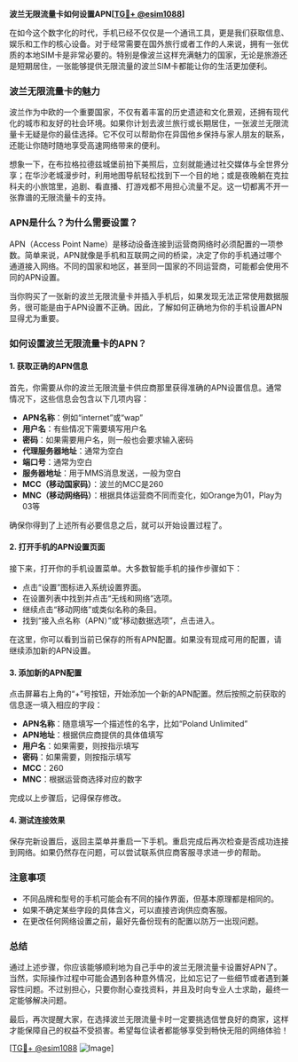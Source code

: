 **波兰无限流量卡如何设置APN[[TG💪+ @esim1088](https://t.me/s/esim1088)]**

在如今这个数字化的时代，手机已经不仅仅是一个通讯工具，更是我们获取信息、娱乐和工作的核心设备。对于经常需要在国外旅行或者工作的人来说，拥有一张优质的本地SIM卡是非常必要的。特别是像波兰这样充满魅力的国家，无论是旅游还是短期居住，一张能够提供无限流量的波兰SIM卡都能让你的生活更加便利。

### 波兰无限流量卡的魅力

波兰作为中欧的一个重要国家，不仅有着丰富的历史遗迹和文化景观，还拥有现代化的城市和友好的社会环境。如果你计划去波兰旅行或长期居住，一张波兰无限流量卡无疑是你的最佳选择。它不仅可以帮助你在异国他乡保持与家人朋友的联系，还能让你随时随地享受高速网络带来的便利。

想象一下，在布拉格拉德兹城堡前拍下美照后，立刻就能通过社交媒体与全世界分享；在华沙老城漫步时，利用地图导航轻松找到下一个目的地；或是夜晚躺在克拉科夫的小旅馆里，追剧、看直播、打游戏都不用担心流量不足。这一切都离不开一张靠谱的无限流量卡的支持。

### APN是什么？为什么需要设置？

APN（Access Point Name）是移动设备连接到运营商网络时必须配置的一项参数。简单来说，APN就像是手机和互联网之间的桥梁，决定了你的手机通过哪个通道接入网络。不同的国家和地区，甚至同一国家的不同运营商，可能都会使用不同的APN设置。

当你购买了一张新的波兰无限流量卡并插入手机后，如果发现无法正常使用数据服务，很可能是由于APN设置不正确。因此，了解如何正确地为你的手机设置APN显得尤为重要。

### 如何设置波兰无限流量卡的APN？

#### 1. 获取正确的APN信息

首先，你需要从你的波兰无限流量卡供应商那里获得准确的APN设置信息。通常情况下，这些信息会包含以下几项内容：

- **APN名称**：例如“internet”或“wap”
- **用户名**：有些情况下需要填写用户名
- **密码**：如果需要用户名，则一般也会要求输入密码
- **代理服务器地址**：通常为空白
- **端口号**：通常为空白
- **服务器地址**：用于MMS消息发送，一般为空白
- **MCC（移动国家码）**：波兰的MCC是260
- **MNC（移动网络码）**：根据具体运营商不同而变化，如Orange为01，Play为03等

确保你得到了上述所有必要信息之后，就可以开始设置过程了。

#### 2. 打开手机的APN设置页面

接下来，打开你的手机设置菜单。大多数智能手机的操作步骤如下：

- 点击“设置”图标进入系统设置界面。
- 在设置列表中找到并点击“无线和网络”选项。
- 继续点击“移动网络”或类似名称的条目。
- 找到“接入点名称（APN）”或“移动数据选项”，点击进入。

在这里，你可以看到当前已保存的所有APN配置。如果没有现成可用的配置，请继续添加新的APN设置。

#### 3. 添加新的APN配置

点击屏幕右上角的“+”号按钮，开始添加一个新的APN配置。然后按照之前获取的信息逐一填入相应的字段：

- **APN名称**：随意填写一个描述性的名字，比如“Poland Unlimited”
- **APN地址**：根据供应商提供的具体值填写
- **用户名**：如果需要，则按指示填写
- **密码**：如果需要，则按指示填写
- **MCC**：260
- **MNC**：根据运营商选择对应的数字

完成以上步骤后，记得保存修改。

#### 4. 测试连接效果

保存完新设置后，返回主菜单并重启一下手机。重启完成后再次检查是否成功连接到网络。如果仍然存在问题，可以尝试联系供应商客服寻求进一步的帮助。

### 注意事项

- 不同品牌和型号的手机可能会有不同的操作界面，但基本原理都是相同的。
- 如果不确定某些字段的具体含义，可以直接咨询供应商客服。
- 在更改任何网络设置之前，最好先备份现有的配置以防万一出现问题。

### 总结

通过上述步骤，你应该能够顺利地为自己手中的波兰无限流量卡设置好APN了。当然，实际操作过程中可能会遇到各种意外情况，比如忘记了一些细节或者遇到兼容性问题。不过别担心，只要你耐心查找资料，并且及时向专业人士求助，最终一定能够解决问题。

最后，再次提醒大家，在选择波兰无限流量卡时一定要挑选信誉良好的商家，这样才能保障自己的权益不受损害。希望每位读者都能够享受到畅快无阻的网络体验！

[[TG💪+ @esim1088](https://t.me/s/esim1088) ![Image](https://i.postimg.cc/4NQfJmqS/Snipaste-2025-05-13-00-14-12.png)]